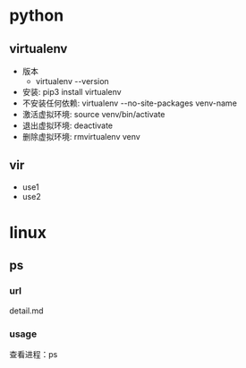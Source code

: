 # python

## virtualenv

* 版本 
  * virtualenv --version
* 安装: pip3 install virtualenv
* 不安装任何依赖: virtualenv --no-site-packages venv-name
* 激活虚拟环境: source venv/bin/activate
* 退出虚拟环境: deactivate
* 删除虚拟环境: rmvirtualenv venv
  
## vir

* use1
* use2

# linux

## ps
### url
detail.md

### usage

   查看进程：ps